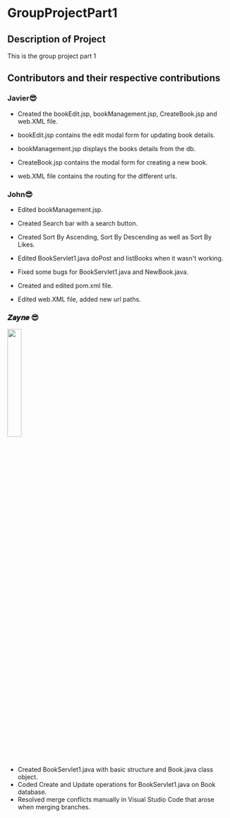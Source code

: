 # GroupProjectPart1
## Description of Project
This is the group project part 1

## Contributors and their respective contributions

### Javier😎
- Created the bookEdit.jsp, bookManagement.jsp, CreateBook.jsp and web.XML file.

- bookEdit.jsp contains the edit modal form for updating book details.

- bookManagement.jsp displays the books details from the db.

- CreateBook.jsp contains the modal form for creating a new book.

- web.XML file contains the routing for the different urls.

### John😎
- Edited bookManagement.jsp.

- Created Search bar with a search button.

- Created Sort By Ascending, Sort By Descending as well as Sort By Likes.

- Edited BookServlet1.java doPost and listBooks when it wasn't working.

- Fixed some bugs for BookServlet1.java and NewBook.java.

- Created and edited pom.xml file.

- Edited web.XML file, added new url paths.

### 𝒁𝒂𝒚𝒏𝒆 😎
<img src ="https://user-images.githubusercontent.com/85160539/152654454-13bacacd-9246-4455-9d5c-4d8a06bb8a36.jpg" width=25% height=25%>

- Created BookServlet1.java with basic structure and Book.java class object.
- Coded Create and Update operations for BookServlet1.java on Book database.
- Resolved merge conflicts manually in Visual Studio Code that arose when merging branches.




